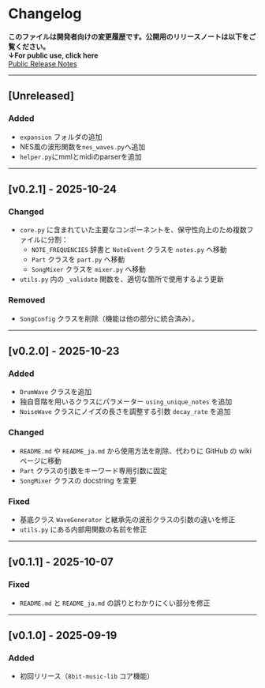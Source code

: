 # Changelog

**このファイルは開発者向けの変更履歴です。公開用のリリースノートは以下をご覧ください。**\
**↓For public use, click here**\
[Public Release Notes](https://github.com/neutrino-dot/8bit-music-lib/releases)

---
## [Unreleased]

### Added
- `expansion` フォルダの追加
- NES風の波形関数を`nes_waves.py`へ追加
- `helper.py`にmmlとmidiのparserを追加

---
## [v0.2.1] - 2025-10-24

### Changed  
- `core.py` に含まれていた主要なコンポーネントを、保守性向上のため複数ファイルに分割：  
  - `NOTE_FREQUENCIES` 辞書と `NoteEvent` クラスを `notes.py` へ移動  
  - `Part` クラスを `part.py` へ移動  
  - `SongMixer` クラスを `mixer.py` へ移動  
- `utils.py` 内の `_validate` 関数を、適切な箇所で使用するよう更新  

### Removed  
- `SongConfig` クラスを削除（機能は他の部分に統合済み）。

---
## [v0.2.0] - 2025-10-23

### Added
- `DrumWave` クラスを追加
- 独自音階を用いるクラスにパラメーター `using_unique_notes` を追加
- `NoiseWave` クラスにノイズの長さを調整する引数 `decay_rate` を追加

### Changed
- `README.md` や `README_ja.md` から使用方法を削除、代わりに GitHub の wiki ページに移動
- `Part` クラスの引数をキーワード専用引数に固定
- `SongMixer` クラスの docstring を変更

### Fixed
- 基底クラス `WaveGenerator` と継承先の波形クラスの引数の違いを修正
- `utils.py` にある内部用関数の名前を修正

---
## [v0.1.1] - 2025-10-07

### Fixed
- `README.md` と `README_ja.md` の誤りとわかりにくい部分を修正

---
## [v0.1.0] - 2025-09-19

### Added
- 初回リリース（`8bit-music-lib` コア機能）

